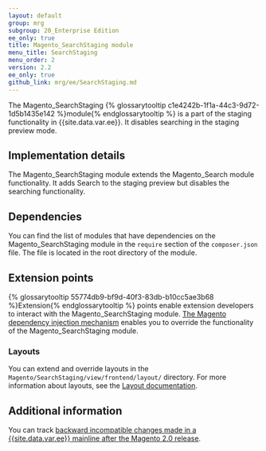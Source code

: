 ```yaml
---
layout: default
group: mrg
subgroup: 20_Enterprise Edition
ee_only: true
title: Magento_SearchStaging module
menu_title: SearchStaging
menu_order: 2
version: 2.2
ee_only: true
github_link: mrg/ee/SearchStaging.md
---
```



The Magento_SearchStaging {% glossarytooltip c1e4242b-1f1a-44c3-9d72-1d5b1435e142 %}module{% endglossarytooltip %} is a part of the staging functionality in {{site.data.var.ee}}. It disables searching in the staging preview mode.

## Implementation details

The Magento_SearchStaging module extends the Magento_Search module functionality. It adds Search to the staging preview but disables the searching functionality.

## Dependencies

You can find the list of modules that have dependencies on the Magento_SearchStaging module in the `require` section of the `composer.json` file. The file is located in the root directory of the module.

## Extension points

{% glossarytooltip 55774db9-bf9d-40f3-83db-b10cc5ae3b68 %}Extension{% endglossarytooltip %} points enable extension developers to interact with the Magento_SearchStaging module. [The Magento dependency injection mechanism](http://devdocs.magento.com/guides/v2.2/extension-dev-guide/depend-inj.html) enables you to override the functionality of the Magento_SearchStaging module.

### Layouts

You can extend and override layouts in the `Magento/SearchStaging/view/frontend/layout/` directory.
For more information about layouts, see the [Layout documentation](http://devdocs.magento.com/guides/v2.2/frontend-dev-guide/layouts/layout-overview.html).

## Additional information

You can track [backward incompatible changes made in a {{site.data.var.ee}} mainline after the Magento 2.0 release](http://devdocs.magento.com/guides/v2.0/release-notes/changes/ee_changes.html).
